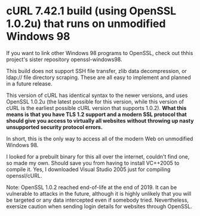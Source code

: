 # cURL 7.42.1 build (using OpenSSL 1.0.2u) that runs on unmodified Windows 98

If you want to link other Windows 98 programs to OpenSSL, check out thhis project's sister repository openssl-windows98.

This build does not support SSH file transfer, zlib data decompression, or ldap:// file directory scraping. These are all easy to implement and planned in a future release.

This version of cURL has identical syntax to the newer versions, and uses OpenSSL 1.0.2u (the latest possible for this version, while this version of cURL
is the earliest possible cURL version that supports 1.0.2). **What this means is that you have TLS 1.2 support and a modern SSL protocol that should give
you access to virtually all websites without throwing up nasty unsupported security protocol errors.**

In short, this is the only way to access all of the modern Web on unmodified Windows 98.

I looked for a prebuilt binary for this all over the internet, couldn't find one, so made my own. Should save you from having to install VC++2005 to compile it. Yes, I downloaded Visual Studio 2005 just for compiling openssl/cURL.

Note: OpenSSL 1.0.2 reached end-of-life at the end of 2019. It can be vulnerable to attacks in the future, although it is highly unlikely that you will be
targeted or any data intercepted even if somebody tried. Nevertheless, exersize caution when sending login details for websites through OpenSSL.
